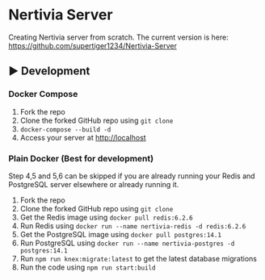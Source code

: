 # Nertivia Server

Creating Nertivia server from scratch. The current version is here: <https://github.com/supertiger1234/Nertivia-Server>

## ▶️ Development

### Docker Compose

1. Fork the repo
2. Clone the forked GitHub repo using `git clone`
3. `docker-compose --build -d`
4. Access your server at <http://localhost>

### Plain Docker (Best for development)

Step 4,5 and 5,6 can be skipped if you are already running your Redis and PostgreSQL server elsewhere or already running it.

1. Fork the repo
2. Clone the forked GitHub repo using `git clone`
3. Get the Redis image using `docker pull redis:6.2.6` 
4. Run Redis using `docker run --name nertivia-redis -d redis:6.2.6`
5. Get the PostgreSQL image using `docker pull postgres:14.1`
6. Run PostgreSQL using `docker run --name nertivia-postgres -d postgres:14.1`
7. Run `npm run knex:migrate:latest` to get the latest database migrations
8. Run the code using `npm run start:build`
